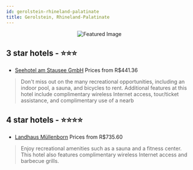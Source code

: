 ```yaml
---
id: gerolstein-rhineland-palatinate
title: Gerolstein, Rhineland-Palatinate
---
```


<center><img src="https://i.travelapi.com/hotels/35000000/34840000/34836300/34836252/89a01893_z.jpg" alt="Featured Image" /></center>


##  3 star hotels - ⭐️⭐️⭐️

-    [Seehotel am Stausee GmbH](https://us.hurb.com/hotels/gerolstein/seehotel-am-stausee-gmbh-JNP-JP753706?cmp=18055) Prices from R$441.36
   > Don't miss out on the many recreational opportunities, including an indoor pool, a sauna, and bicycles to rent. Additional features at this hotel include complimentary wireless Internet access, tour/ticket assistance, and complimentary use of a nearb

##  4 star hotels - ⭐️⭐️⭐️⭐️

-    [Landhaus Müllenborn](https://us.hurb.com/hotels/gerolstein/landhaus-mullenborn-JNP-JP460735?cmp=18055) Prices from R$735.60
   > Enjoy recreational amenities such as a sauna and a fitness center. This hotel also features complimentary wireless Internet access and barbecue grills.
